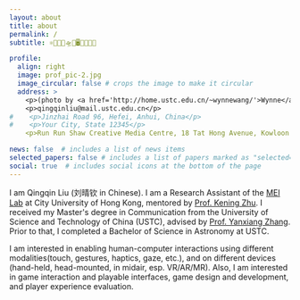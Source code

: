```yaml
---
layout: about
title: about
permalink: /
subtitle: ⚛️🔭🌌📡🛸🤖🖥👀👋🧠🤯

profile:
  align: right
  image: prof_pic-2.jpg
  image_circular: false # crops the image to make it circular
  address: >
    <p>(photo by <a href='http://home.ustc.edu.cn/~wynnewang/'>Wynne</a>)</p>
    <p>qingqinliu@mail.ustc.edu.cn</p>
#    <p>Jinzhai Road 96, Hefei, Anhui, China</p>
#    <p>Your City, State 12345</p>
    <p>Run Run Shaw Creative Media Centre, 18 Tat Hong Avenue, Kowloon Tong, Hong Kong</P>

news: false  # includes a list of news items
selected_papers: false # includes a list of papers marked as "selected={true}"
social: true  # includes social icons at the bottom of the page
---
```


I am Qingqin Liu (刘晴钦 in Chinese). I am a Research Assistant of the <a href='https://meilab-hk.github.io/index.html'>MEI Lab</a> at City University of Hong Kong, mentored by <a href='https://zhukening.wixsite.com/aboutme'>Prof. Kening Zhu</a>. I received my Master's degree in Communication from the University of Science and Technology of China (USTC), advised by <a href='https://dblp.org/pid/117/0075-1.html'>Prof. Yanxiang Zhang</a>. Prior to that, I completed a Bachelor of Science in Astronomy at USTC.

I am interested in enabling human-computer interactions using different modalities(touch, gestures, haptics, gaze, etc.), and on different devices (hand-held, head-mounted, in midair, esp. VR/AR/MR). Also, I am interested in game interaction and playable interfaces, game design and development, and player experience evaluation.